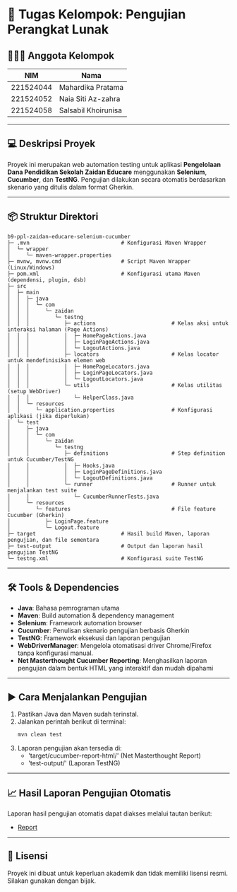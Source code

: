 # 📘 **Tugas Kelompok: Pengujian Perangkat Lunak**

## 🧑‍🤝‍🧑 **Anggota Kelompok**
| NIM        | Nama                     |
|------------|--------------------------|
| 221524044  | Mahardika Pratama        |
| 221524052  | Naia Siti Az-zahra       |
| 221524058  | Salsabil Khoirunisa      |

---

## 💻 **Deskripsi Proyek**
Proyek ini merupakan web automation testing untuk aplikasi **Pengelolaan Dana Pendidikan Sekolah Zaidan Educare** menggunakan **Selenium**, **Cucumber**, dan **TestNG**. Pengujian dilakukan secara otomatis berdasarkan skenario yang ditulis dalam format Gherkin.

---

## 📦 **Struktur Direktori**
```
b9-ppl-zaidan-educare-selenium-cucumber
├─ .mvn                             # Konfigurasi Maven Wrapper
│  └─ wrapper
│     └─ maven-wrapper.properties
├─ mvnw, mvnw.cmd                   # Script Maven Wrapper (Linux/Windows)
├─ pom.xml                          # Konfigurasi utama Maven (dependensi, plugin, dsb)
├─ src
│  ├─ main
│  │  ├─ java
│  │  │  └─ com
│  │  │     └─ zaidan
│  │  │        └─ testng
│  │  │           ├─ actions                        # Kelas aksi untuk interaksi halaman (Page Actions)
│  │  │           │  ├─ HomePageActions.java
│  │  │           │  ├─ LoginPageActions.java
│  │  │           │  └─ LogoutActions.java
│  │  │           ├─ locators                       # Kelas locator untuk mendefinisikan elemen web
│  │  │           │  ├─ HomePageLocators.java
│  │  │           │  ├─ LoginPageLocators.java
│  │  │           │  └─ LogoutLocators.java
│  │  │           └─ utils                          # Kelas utilitas (setup WebDriver)
│  │  │              └─ HelperClass.java
│  │  └─ resources
│  │     └─ application.properties                  # Konfigurasi aplikasi (jika diperlukan)
│  └─ test
│     ├─ java
│     │  └─ com
│     │     └─ zaidan
│     │        └─ testng
│     │           ├─ definitions                    # Step definition untuk Cucumber/TestNG
│     │           │  ├─ Hooks.java
│     │           │  ├─ LoginPageDefinitions.java
│     │           │  └─ LogoutDefinitions.java
│     │           └─ runner                         # Runner untuk menjalankan test suite
│     │              └─ CucumberRunnerTests.java
│     └─ resources
│        └─ features                                # File feature Cucumber (Gherkin)
│           ├─ LoginPage.feature
│           └─ Logout.feature
├─ target                           # Hasil build Maven, laporan pengujian, dan file sementara
├─ test-output                      # Output dan laporan hasil pengujian TestNG
└─ testng.xml                       # Konfigurasi suite TestNG
```

---

## 🛠️ **Tools & Dependencies**
- **Java**: Bahasa pemrograman utama
- **Maven**: Build automation & dependency management
- **Selenium**: Framework automation browser
- **Cucumber**: Penulisan skenario pengujian berbasis Gherkin
- **TestNG**: Framework eksekusi dan laporan pengujian
- **WebDriverManager**: Mengelola otomatisasi driver Chrome/Firefox tanpa konfigurasi manual.
- **Net Masterthought Cucumber Reporting**: Menghasilkan laporan pengujian dalam bentuk HTML yang interaktif dan mudah dipahami

---

## ▶️ **Cara Menjalankan Pengujian**
1. Pastikan Java dan Maven sudah terinstal.
2. Jalankan perintah berikut di terminal:
   ```bash
   mvn clean test
   ```
3. Laporan pengujian akan tersedia di:
   - 'target/cucumber-report-html/' (Net Masterthought Report)
   - 'test-output/' (Laporan TestNG)

---

## 📈 **Hasil Laporan Pengujian Otomatis**
Laporan hasil pengujian otomatis dapat diakses melalui tautan berikut:
- [Report](https://mahardikapratama.github.io/b9-ppl-zaidan-educare-selenium-cucumber/target/cucumber-report-html/cucumber-html-reports/overview-failures.html)

---

## 📜 **Lisensi**
Proyek ini dibuat untuk keperluan akademik dan tidak memiliki lisensi resmi. Silakan gunakan dengan bijak.